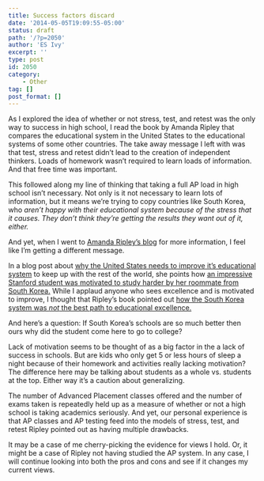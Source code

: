 ```yaml
---
title: Success factors discard
date: '2014-05-05T19:09:55-05:00'
status: draft
path: '/?p=2050'
author: 'ES Ivy'
excerpt: ''
type: post
id: 2050
category:
    - Other
tag: []
post_format: []
---
```

As I explored the idea of whether or not stress, test, and retest was the only way to success in high school, I read the book by Amanda Ripley that compares the educational system in the United States to the educational systems of some other countries. The take away message I left with was that test, stress and retest didn’t lead to the creation of independent thinkers. Loads of homework wasn’t required to learn loads of information. And that free time was important.

This followed along my line of thinking that taking a full AP load in high school isn’t necessary. Not only is it not necessary to learn lots of information, but it means we’re trying to copy countries like South Korea, who *aren’t happy with their educational system because of the stress that it causes. They don’t think they’re getting the results they want out of it, either.*

And yet, when I went to [Amanda Ripley’s blog](http://www.amandaripley.com/blog/when-your-college-roommate-is-one-of-the-smartest-kids-in-the-world) for more information, I feel like I’m getting a different message.

In a blog post about [why the United States needs to improve it’s educational system](http://www.amandaripley.com/blog/when-your-college-roommate-is-one-of-the-smartest-kids-in-the-world) to keep up with the rest of the world, she points how [an impressive Stanford student was motivated to study harder by her roommate from South Korea.](http://inthetank.newamerica.net/blog/2013/08/my-college-roommate-was-one-smartest-kids-world-heres-how-it-changed-me) While I applaud anyone who sees excellence and is motivated to improve, I thought that Ripley’s book pointed out [how the South Korea system was *not* the best path to educational excellence.](http://192.168.1.34:4945/?p=1938)

And here’s a question: If South Korea’s schools are so much better then ours why did the student come here to go to college?

Lack of motivation seems to be thought of as a big factor in the a lack of success in schools. But are kids who only get 5 or less hours of sleep a night because of their homework and activities really lacking motivation? The difference here may be talking about students as a whole vs. students at the top. Either way it’s a caution about generalizing.

The number of Advanced Placement classes offered and the number of exams taken is repeatedly held up as a measure of whether or not a high school is taking academics seriously. And yet, our personal experience is that AP classes and AP testing feed into the models of stress, test, and retest Ripley pointed out as having multiple drawbacks.

It may be a case of me cherry-picking the evidence for views I hold. Or, it might be a case of Ripley not having studied the AP system. In any case, I will continue looking into both the pros and cons and see if it changes my current views.